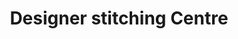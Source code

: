 ---
title: "Designer stitching Centre"
url: /thiruvananthapuram/designer-stitching-centre/
shop: tailor
---